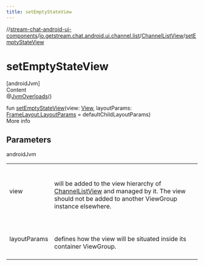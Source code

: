 ```yaml
---
title: setEmptyStateView
---
```

//[stream-chat-android-ui-components](../../../index.md)/[io.getstream.chat.android.ui.channel.list](../index.md)/[ChannelListView](index.md)/[setEmptyStateView](setEmptyStateView.md)



# setEmptyStateView  
[androidJvm]  
Content  
@[JvmOverloads](https://kotlinlang.org/api/latest/jvm/stdlib/kotlin.jvm/-jvm-overloads/index.html)()  
  
fun [setEmptyStateView](setEmptyStateView.md)(view: [View](https://developer.android.com/reference/kotlin/android/view/View.html), layoutParams: [FrameLayout.LayoutParams](https://developer.android.com/reference/kotlin/android/widget/FrameLayout.LayoutParams.html) = defaultChildLayoutParams)  
More info  


## Parameters  
  
androidJvm  
  
| | |
|---|---|
| <a name="io.getstream.chat.android.ui.channel.list/ChannelListView/setEmptyStateView/#android.view.View#android.widget.FrameLayout.LayoutParams/PointingToDeclaration/"></a>view| <a name="io.getstream.chat.android.ui.channel.list/ChannelListView/setEmptyStateView/#android.view.View#android.widget.FrameLayout.LayoutParams/PointingToDeclaration/"></a><br/><br/>will be added to the view hierarchy of [ChannelListView](index.md) and managed by it. The view should not be added to another ViewGroup instance elsewhere.<br/><br/>|
| <a name="io.getstream.chat.android.ui.channel.list/ChannelListView/setEmptyStateView/#android.view.View#android.widget.FrameLayout.LayoutParams/PointingToDeclaration/"></a>layoutParams| <a name="io.getstream.chat.android.ui.channel.list/ChannelListView/setEmptyStateView/#android.view.View#android.widget.FrameLayout.LayoutParams/PointingToDeclaration/"></a><br/><br/>defines how the view will be situated inside its container ViewGroup.<br/><br/>|
  
  




